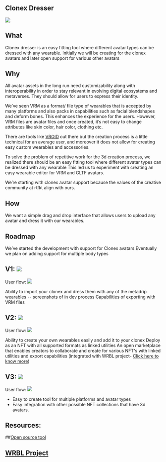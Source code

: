 ## Clonex Dresser
<img src="https://user-images.githubusercontent.com/122074866/235888403-52a3aa0c-25a4-4f78-8ce8-496b590cf99a.png"/>

## What

Clonex dresser is an easy fitting tool where different avatar types can be dressed with any wearable. Initially we will be creating for the clonex avatars and later open support for various other avatars

## Why

All avatar assets in the long run need customizability along with interoperability in order to stay relevant in evolving digital ecosystems and metaverses. They should allow for users to express their identity.

We’ve seen VRM as a format/ file type of wearables that is accepted by many platforms and also packs in capabilities such as facial blendshapes and deform bones. This enhances the experience for the users. However, VRM files are avatar files and once created, it’s not easy to change attributes like skin color, hair color, clothing etc.

There are tools like [VROID](https://vroid.com/en/studio) out there but the creation process is a little technical for an average user, and moreover it does not allow for creating easy custom wearables and accessories.   

To solve the problem of repetitive work for the 3d creation process, we realized there should be an easy fitting tool where different avatar types can be dressed with any wearable
This led us to experiment with creating an easy wearable editor for VRM and GLTF avatars.

We’re starting with clonex avatar support because the values of the creative community at rtfkt align with ours.

## How

We want a simple drag and drop interface that allows users to upload any avatar and dress it with our wearables.

## Roadmap

We’ve started the development with support for Clonex avatars.Eventually we plan on adding support for multiple body types

## V1:  <img src="https://img.shields.io/static/v1?label=&message=In Development &color=yellow"> 

User flow:
<img src="https://user-images.githubusercontent.com/122074866/235887590-fe929894-7cdc-4424-90cb-32763c9810bf.png"/>

Ability to import your clonex and dress them with any of the metadrip wearables -- screenshots of in dev process
Capabilities of exporting with VRM files

## V2: <img src="https://img.shields.io/static/v1?label=&message=Brainstorming &color=orange"> 

User flow:
<img src="https://user-images.githubusercontent.com/122074866/235888906-edcae8af-ff75-4e00-9b3e-6d93ca2e0c72.png"/>

Ability to create your own wearables easily and add it to your clonex
Deploy as an NFT with all supported formats as linked utilities
An open marketplace that enables creators to collaborate and create for various NFT's with linked utilities and export capabilities
(integrated with WRBL project- [Click here to know more](https://))

## V3: <img src="https://img.shields.io/static/v1?label=&message=Brainstorming &color=orange"> 

User flow:
<img src="https://user-images.githubusercontent.com/122074866/235889238-3a2d13bc-5de2-45de-a640-885bcff1a796.png"/>

- Easy to create tool for multiple platforms and avatar types
- Easy integration with other possible NFT collections that have 3d avatars. 


## Resources:
##[Open source tool](https://)
## [WRBL Project](https://)

